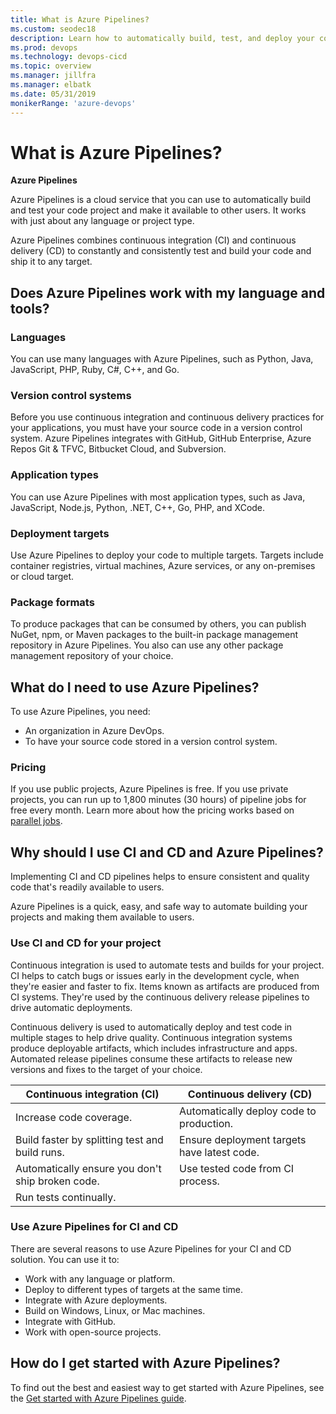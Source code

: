 ```yaml
---
title: What is Azure Pipelines?
ms.custom: seodec18
description: Learn how to automatically build, test, and deploy your code with Azure Pipelines
ms.prod: devops
ms.technology: devops-cicd
ms.topic: overview
ms.manager: jillfra
ms.manager: elbatk
ms.date: 05/31/2019
monikerRange: 'azure-devops'
---
```


# What is Azure Pipelines?

**Azure Pipelines**

Azure Pipelines is a cloud service that you can use to automatically build and test your code project and make it available to other users. It works with just about any language or project type.

Azure Pipelines combines continuous integration (CI) and continuous delivery (CD) to constantly and consistently test and build your code and ship it to any target. 

## Does Azure Pipelines work with my language and tools?

### Languages

You can use many languages with Azure Pipelines, such as Python, Java, JavaScript, PHP, Ruby, C#, C++, and Go.

### Version control systems

Before you use continuous integration and continuous delivery practices for your applications, you must have your source code in a version control system. Azure Pipelines integrates with GitHub, GitHub Enterprise, Azure Repos Git & TFVC, Bitbucket Cloud, and Subversion.

### Application types

You can use Azure Pipelines with most application types, such as Java, JavaScript, Node.js, Python, .NET, C++, Go, PHP, and XCode.

### Deployment targets

Use Azure Pipelines to deploy your code to multiple targets. Targets include container registries, virtual machines, Azure services, or any on-premises or cloud target.

### Package formats

To produce packages that can be consumed by others, you can publish NuGet, npm, or Maven packages to the built-in package management repository in Azure Pipelines. You also can use any other package management repository of your choice.

## What do I need to use Azure Pipelines?

To use Azure Pipelines, you need:

* An organization in Azure DevOps.
* To have your source code stored in a version control system.

### Pricing

If you use public projects, Azure Pipelines is free.
If you use private projects, you can run up to 1,800 minutes (30 hours) of pipeline jobs for free every month.
Learn more about how the pricing works based on [parallel jobs](../licensing/concurrent-jobs.md).

## Why should I use CI and CD and Azure Pipelines?

Implementing CI and CD pipelines helps to ensure consistent and quality code that's readily available to users.

Azure Pipelines is a quick, easy, and safe way to automate building your projects and making them available to users.

### Use CI and CD for your project

Continuous integration is used to automate tests and builds for your project. CI helps to catch bugs or issues early in the development cycle, when they're easier and faster to fix. Items known as artifacts are produced from CI systems. They're used by the continuous delivery release pipelines to drive automatic deployments.

Continuous delivery is used to automatically deploy and test code in multiple stages to help drive quality. Continuous integration systems produce deployable artifacts, which includes infrastructure and apps. Automated release pipelines consume these artifacts to release new versions and fixes to the target of your choice.

| Continuous integration (CI)                         |  Continuous delivery (CD)                       |
| ----------------------------------------------------|-------------------------------------------------|
| Increase code coverage.                             | Automatically deploy code to production.        |
| Build faster by splitting test and build runs.      | Ensure deployment targets have latest code.     |
| Automatically ensure you don&#39;t ship broken code.| Use tested code from CI process.                |
| Run tests continually.                              |                                                 |


### Use Azure Pipelines for CI and CD

There are several reasons to use Azure Pipelines for your CI and CD solution. You can use it to:

* Work with any language or platform.
* Deploy to different types of targets at the same time.
* Integrate with Azure deployments.
* Build on Windows, Linux, or Mac machines.
* Integrate with GitHub.
* Work with open-source projects.

## How do I get started with Azure Pipelines?

To find out the best and easiest way to get started with Azure Pipelines, see the [Get started with Azure Pipelines guide](pipelines-get-started.md). 
